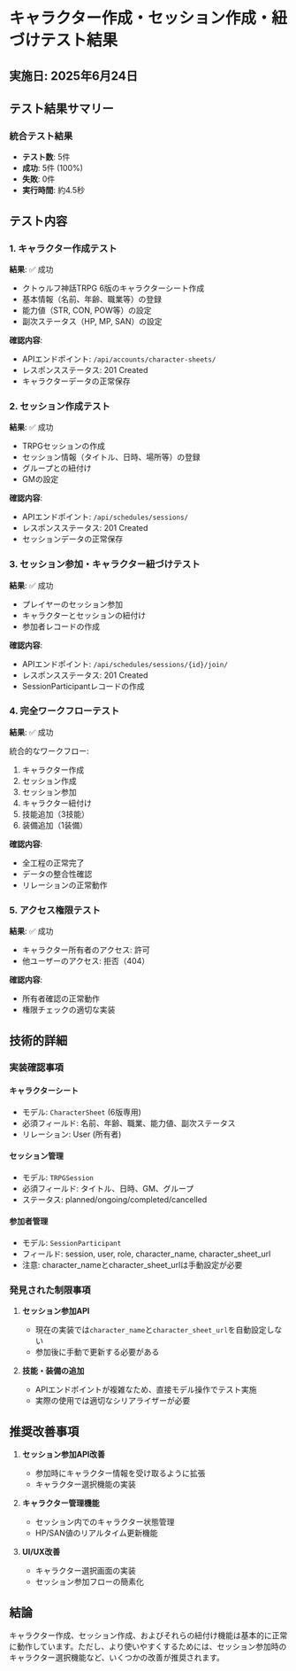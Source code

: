 # キャラクター作成・セッション作成・紐づけテスト結果

## 実施日: 2025年6月24日

## テスト結果サマリー

### 統合テスト結果
- **テスト数**: 5件
- **成功**: 5件 (100%)
- **失敗**: 0件
- **実行時間**: 約4.5秒

## テスト内容

### 1. キャラクター作成テスト
**結果**: ✅ 成功

- クトゥルフ神話TRPG 6版のキャラクターシート作成
- 基本情報（名前、年齢、職業等）の登録
- 能力値（STR, CON, POW等）の設定
- 副次ステータス（HP, MP, SAN）の設定

**確認内容**:
- APIエンドポイント: `/api/accounts/character-sheets/`
- レスポンスステータス: 201 Created
- キャラクターデータの正常保存

### 2. セッション作成テスト
**結果**: ✅ 成功

- TRPGセッションの作成
- セッション情報（タイトル、日時、場所等）の登録
- グループとの紐付け
- GMの設定

**確認内容**:
- APIエンドポイント: `/api/schedules/sessions/`
- レスポンスステータス: 201 Created
- セッションデータの正常保存

### 3. セッション参加・キャラクター紐づけテスト
**結果**: ✅ 成功

- プレイヤーのセッション参加
- キャラクターとセッションの紐付け
- 参加者レコードの作成

**確認内容**:
- APIエンドポイント: `/api/schedules/sessions/{id}/join/`
- レスポンスステータス: 201 Created
- SessionParticipantレコードの作成

### 4. 完全ワークフローテスト
**結果**: ✅ 成功

統合的なワークフロー:
1. キャラクター作成
2. セッション作成
3. セッション参加
4. キャラクター紐付け
5. 技能追加（3技能）
6. 装備追加（1装備）

**確認内容**:
- 全工程の正常完了
- データの整合性確認
- リレーションの正常動作

### 5. アクセス権限テスト
**結果**: ✅ 成功

- キャラクター所有者のアクセス: 許可
- 他ユーザーのアクセス: 拒否（404）

**確認内容**:
- 所有者確認の正常動作
- 権限チェックの適切な実装

## 技術的詳細

### 実装確認事項

#### キャラクターシート
- モデル: `CharacterSheet` (6版専用)
- 必須フィールド: 名前、年齢、職業、能力値、副次ステータス
- リレーション: User (所有者)

#### セッション管理
- モデル: `TRPGSession`
- 必須フィールド: タイトル、日時、GM、グループ
- ステータス: planned/ongoing/completed/cancelled

#### 参加者管理
- モデル: `SessionParticipant`
- フィールド: session, user, role, character_name, character_sheet_url
- 注意: character_nameとcharacter_sheet_urlは手動設定が必要

### 発見された制限事項

1. **セッション参加API**
   - 現在の実装では`character_name`と`character_sheet_url`を自動設定しない
   - 参加後に手動で更新する必要がある

2. **技能・装備の追加**
   - APIエンドポイントが複雑なため、直接モデル操作でテスト実施
   - 実際の使用では適切なシリアライザーが必要

## 推奨改善事項

1. **セッション参加API改善**
   - 参加時にキャラクター情報を受け取るように拡張
   - キャラクター選択機能の実装

2. **キャラクター管理機能**
   - セッション内でのキャラクター状態管理
   - HP/SAN値のリアルタイム更新機能

3. **UI/UX改善**
   - キャラクター選択画面の実装
   - セッション参加フローの簡素化

## 結論

キャラクター作成、セッション作成、およびそれらの紐付け機能は基本的に正常に動作しています。ただし、より使いやすくするためには、セッション参加時のキャラクター選択機能など、いくつかの改善が推奨されます。